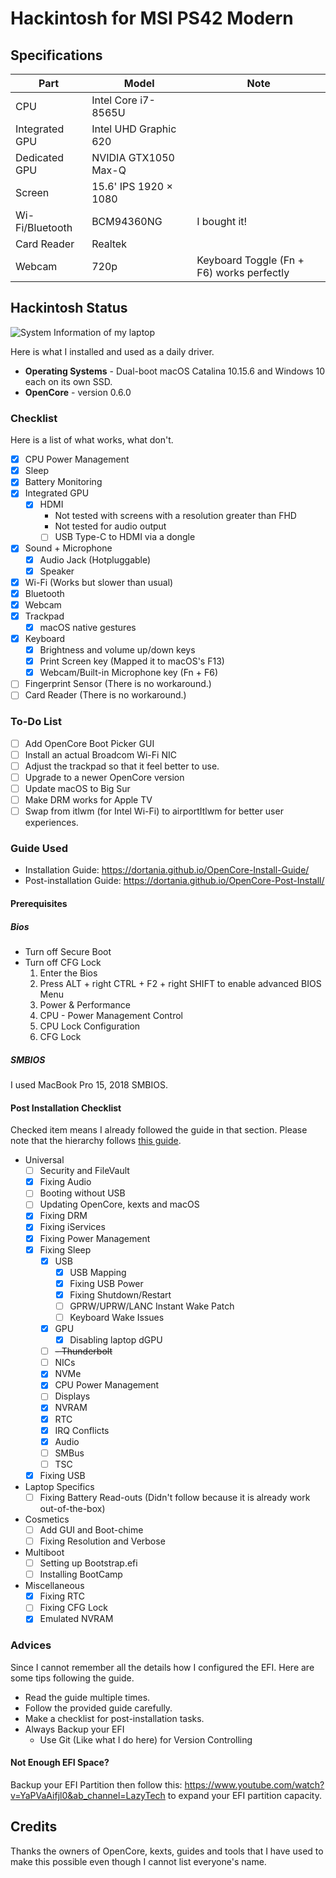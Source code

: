 # Hackintosh for MSI PS42 Modern
## Specifications
| Part        | Model | Note |
| ----------- | ----------- | --- |
| CPU      | Intel Core i7-8565U       | 
| Integrated GPU   | Intel UHD Graphic 620        |
| Dedicated GPU   | NVIDIA GTX1050 Max-Q        |
| Screen   | 15.6' IPS 1920 × 1080         |
| Wi-Fi/Bluetooth   | BCM94360NG | I bought it!
| Card Reader   | Realtek        |
| Webcam   | 720p        | Keyboard Toggle (Fn + F6) works perfectly

## Hackintosh Status
![System Information of my laptop](./readme-assets/system-info.png)

Here is what I installed and used as a daily driver.
- **Operating Systems** - Dual-boot macOS Catalina 10.15.6 and Windows 10 each on its own SSD.
- **OpenCore** - version 0.6.0

### Checklist
Here is a list of what works, what don't.
- [x] CPU Power Management
- [x] Sleep
- [x] Battery Monitoring
- [x] Integrated GPU
    - [x] HDMI
        - Not tested with screens with a resolution greater than FHD
        - Not tested for audio output
        - [ ] USB Type-C to HDMI via a dongle 
- [x] Sound + Microphone
    - [x] Audio Jack (Hotpluggable)
    - [x] Speaker
- [x] Wi-Fi (Works but slower than usual)
- [x] Bluetooth
- [x] Webcam
- [x] Trackpad
    - [x] macOS native gestures
- [x] Keyboard
    - [x] Brightness and volume up/down keys
    - [x] Print Screen key (Mapped it to macOS's F13)
    - [x] Webcam/Built-in Microphone key (Fn + F6)
- [ ] Fingerprint Sensor (There is no workaround.)
- [ ] Card Reader (There is no workaround.)

### To-Do List
- [ ] Add OpenCore Boot Picker GUI
- [ ] Install an actual Broadcom Wi-Fi NIC
- [ ] Adjust the trackpad so that it feel better to use.
- [ ] Upgrade to a newer OpenCore version
- [ ] Update macOS to Big Sur
- [ ] Make DRM works for Apple TV
- [ ] Swap from itlwm (for Intel Wi-Fi) to airportItlwm for better user experiences.

### Guide Used
- Installation Guide: https://dortania.github.io/OpenCore-Install-Guide/
- Post-installation Guide: https://dortania.github.io/OpenCore-Post-Install/

#### Prerequisites
##### Bios
- Turn off Secure Boot
- Turn off CFG Lock
    1. Enter the Bios
    2. Press ALT + right CTRL + F2 + right SHIFT to enable advanced BIOS Menu
    3. Power & Performance
    4. CPU - Power Management Control
    5. CPU Lock Configuration
    6. CFG Lock

##### SMBIOS
I used MacBook Pro 15, 2018 SMBIOS.

#### Post Installation Checklist
Checked item means I already followed the guide in that section. Please note that the hierarchy follows [this guide](https://dortania.github.io/OpenCore-Post-Install/universal/sleep.html#audio).
- Universal
    - [ ] Security and FileVault
    - [x] Fixing Audio
    - [ ] Booting without USB
    - [ ] Updating OpenCore, kexts and macOS
    - [x] Fixing DRM
    - [x] Fixing iServices
    - [x] Fixing Power Management
    - [x] Fixing Sleep
        - [x] USB   
            - [x] USB Mapping
            - [x] Fixing USB Power
            - [x] Fixing Shutdown/Restart
            - [ ] GPRW/UPRW/LANC Instant Wake Patch
            - [ ] Keyboard Wake Issues
        - [x] GPU 
            - [x] Disabling laptop dGPU
        - [ ] ~~- Thunderbolt~~
        - [ ] NICs
        - [x] NVMe
        - [x] CPU Power Management
        - [ ] Displays
        - [x] NVRAM
        - [x] RTC
        - [x] IRQ Conflicts
        - [x] Audio
        - [ ] SMBus
        - [ ] TSC
    - [x] Fixing USB
- Laptop Specifics
    - [ ] Fixing Battery Read-outs (Didn't follow because it is already work out-of-the-box)
- Cosmetics
    - [ ] Add GUI and Boot-chime
    - [ ] Fixing Resolution and Verbose
- Multiboot
    - [ ] Setting up Bootstrap.efi
    - [ ] Installing BootCamp
- Miscellaneous
    - [x] Fixing RTC
    - [ ] Fixing CFG Lock
    - [x] Emulated NVRAM
### Advices
Since I cannot remember all the details how I configured the EFI. Here are some tips following the guide.
- Read the guide multiple times.
- Follow the provided guide carefully.
- Make a checklist for post-installation tasks.
- Always Backup your EFI
    - Use Git (Like what I do here) for Version Controlling
    
#### Not Enough EFI Space?
Backup your EFI Partition then follow this: https://www.youtube.com/watch?v=YaPVaAifjl0&ab_channel=LazyTech to expand your EFI partition capacity.

## Credits
Thanks the owners of OpenCore, kexts, guides and tools that I have used to make this possible even though I cannot list everyone's name.



